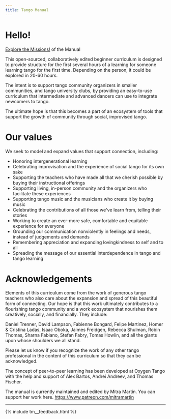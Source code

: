 ```yaml
---
title: Tango Manual
---
```



# Hello!

[Explore the Missions!](v1/index.md) of the Manual

This open-sourced, collaboratively edited beginner curriculum is designed to provide structure for the first several hours of a learning for someone learning tango for the first time. Depending on the person, it could be explored in 20-60 hours. 

The intent is to support tango community organizers in smaller communities, and tango university clubs, by providing an easy-to-use curriculum that intermediate and advanced dancers can use to integrate newcomers to tango. 

The ultimate hope is that this becomes a part of an ecosystem of tools that support the growth of community through social, improvised tango.

# Our values

We seek to model and expand values that support connection, including: 

* Honoring intergenerational learning
* Celebrating improvisation and the experience of social tango for its own sake
* Supporting the teachers who have made all that we cherish possible by buying their instructional offerings
* Supporting living, in-person community and the organizers who facilitate these experiences
* Supporting tango music and the musicians who create it by buying music
* Celebrating the contributions of all those we've learn from, telling their stories
* Working to create an ever-more safe, comfortable and equitable experience for everyone
* Grounding our communication nonviolently in feelings and needs, instead of judgements and demands
* Remembering appreciation and expanding lovingkindness to self and to all
* Spreading the message of our essential interdependence in tango and tango learning

# Acknowledgements

Elements of this curriculum come from the work of generous tango teachers who also care about the expansion and spread of this beautiful form of connecting. Our hope is that this work ultimately contributes to a flourishing tango community and a work ecosystem that nourishes them creatively, socially, and financially. They include: 

Daniel Trenner, David Lampson, Fabienne Bongard, Felipe Martinez, Homer & Cristina Ladas, Isaac Oboka, Jaimes Freidgen, Rebecca Shulman, Robin Thomas, Sharna Fabiano, Stefan Fabry, Tomas Howlin, and all the giants upon whose shoulders we all stand.

Please let us know if you recognize the work of any other tango professional in the content of this curriculum so that they can be acknowledged.  

The concept of peer-to-peer learning has been developed at Oxygen Tango with the help and support of Alex Bartos, Andrei Andreev, and Thomas Fischer.

The manual is currently maintained and edited by Mitra Martin. You can support her work here. 
https://www.patreon.com/mitramartin

---
{% include tm__feedback.html %}

